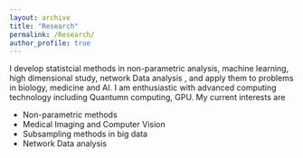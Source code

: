 ```yaml
---
layout: archive
title: "Research"
permalink: /Research/
author_profile: true
---
```

I develop statistcial methods in non-parametric analysis, machine learning, high dimensional study, network Data analysis
, and apply them to problems in biology, medicine and AI. I am enthusiastic with advanced computing technology including Quantumn computing, GPU. My current interests are

* Non-parametric methods
* Medical Imaging and Computer Vision
* Subsampling methods in big data
* Network Data analysis
